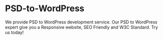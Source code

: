 # PSD-to-WordPress
We provide PSD to WordPress development service. Our PSD to WordPress expert give you a Responsive website, SEO Friendly and W3C Standard. Try us today!
